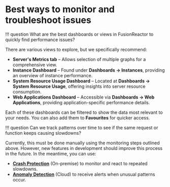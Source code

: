# Best ways to monitor and troubleshoot issues


!!! question
    What are the best dashboards or views in FusionReactor to quickly find performance issues?

There are various views to explore, but we specifically recommend:

- **Server's Metrics tab** – Allows selection of multiple graphs for a comprehensive view.
- **Instance Dashboard** – Found under **Dashboards -> Instances**, providing an overview of instance performance.
- **System Resource Usage Dashboard** – Located at **Dashboards -> System Resource Usage**, offering insights into server resource consumption.
- **Web Applications Dashboard** – Accessible via **Dashboards -> Web Applications**, providing application-specific performance details.

Each of these dashboards can be filtered to show the data most relevant to your needs. You can also add them to **Favourites** for quicker access.

!!! question
    Can we track patterns over time to see if the same request or function keeps causing slowdowns?

Currently, this must be done manually using the monitoring steps outlined above. However, new features in development should improve this process in the future. In the meantime, you can use:

- **[Crash Protection](/frdocs/Data-insights/Features/Crash-protection/Crash-Protection/)** (On-premise) to monitor and react to repeated slowdowns.
- **[Anomaly Detection](/frdocs/Data-insights/Features/Anomaly-Detection/ADoverview/)** (Cloud) to receive alerts when unusual patterns occur.